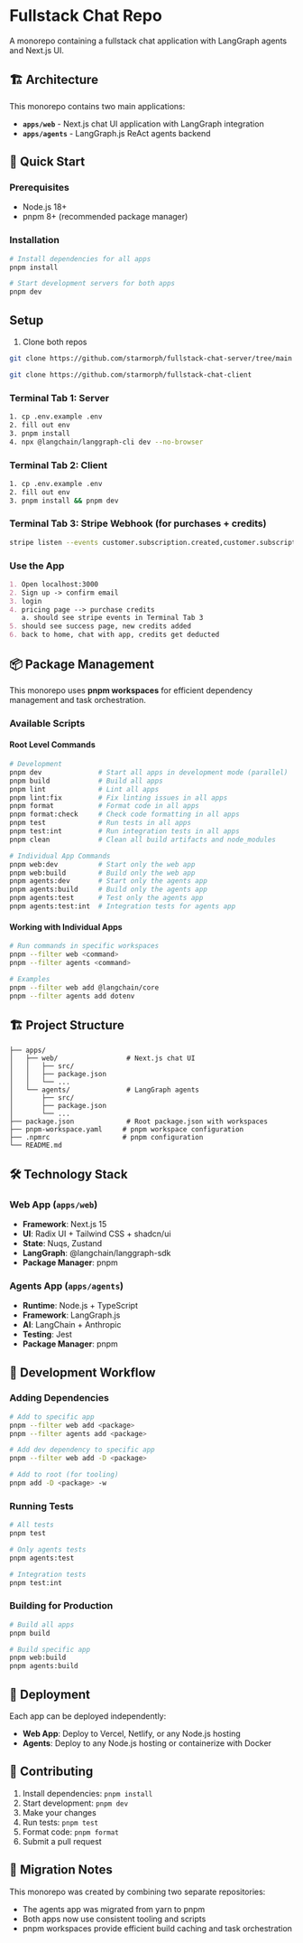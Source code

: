 # Fullstack Chat Repo

A monorepo containing a fullstack chat application with LangGraph agents and Next.js UI.

## 🏗️ Architecture

This monorepo contains two main applications:

- **`apps/web`** - Next.js chat UI application with LangGraph integration
- **`apps/agents`** - LangGraph.js ReAct agents backend

## 🚀 Quick Start

### Prerequisites

- Node.js 18+ 
- pnpm 8+ (recommended package manager)

### Installation

```bash
# Install dependencies for all apps
pnpm install

# Start development servers for both apps
pnpm dev
```

## Setup

1. Clone both repos

```bash
git clone https://github.com/starmorph/fullstack-chat-server/tree/main

git clone https://github.com/starmorph/fullstack-chat-client
```

### Terminal Tab 1: Server

```bash
1. cp .env.example .env
2. fill out env
3. pnpm install
4. npx @langchain/langgraph-cli dev --no-browser
```

### Terminal Tab 2: Client

```bash
1. cp .env.example .env
2. fill out env
3. pnpm install && pnpm dev
```

### Terminal Tab 3: Stripe Webhook (for purchases + credits)

```bash
stripe listen --events customer.subscription.created,customer.subscription.updated,customer.subscription.deleted --forward-to localhost:3000/api/webhooks/stripe
```

### Use the App

```markdown
1. Open localhost:3000
2. Sign up -> confirm email
3. login
4. pricing page --> purchase credits
   a. should see stripe events in Terminal Tab 3
5. should see success page, new credits added
6. back to home, chat with app, credits get deducted
```


## 📦 Package Management

This monorepo uses **pnpm workspaces** for efficient dependency management and task orchestration.

### Available Scripts

#### Root Level Commands

```bash
# Development
pnpm dev              # Start all apps in development mode (parallel)
pnpm build            # Build all apps
pnpm lint             # Lint all apps
pnpm lint:fix         # Fix linting issues in all apps
pnpm format           # Format code in all apps
pnpm format:check     # Check code formatting in all apps
pnpm test             # Run tests in all apps
pnpm test:int         # Run integration tests in all apps
pnpm clean            # Clean all build artifacts and node_modules

# Individual App Commands
pnpm web:dev          # Start only the web app
pnpm web:build        # Build only the web app
pnpm agents:dev       # Start only the agents app
pnpm agents:build     # Build only the agents app
pnpm agents:test      # Test only the agents app
pnpm agents:test:int  # Integration tests for agents app
```

#### Working with Individual Apps

```bash
# Run commands in specific workspaces
pnpm --filter web <command>
pnpm --filter agents <command>

# Examples
pnpm --filter web add @langchain/core
pnpm --filter agents add dotenv
```

## 🏗️ Project Structure

```
├── apps/
│   ├── web/                 # Next.js chat UI
│   │   ├── src/
│   │   ├── package.json
│   │   └── ...
│   └── agents/              # LangGraph agents
│       ├── src/
│       ├── package.json
│       └── ...
├── package.json             # Root package.json with workspaces
├── pnpm-workspace.yaml     # pnpm workspace configuration
├── .npmrc                  # pnpm configuration
└── README.md
```

## 🛠️ Technology Stack

### Web App (`apps/web`)
- **Framework**: Next.js 15
- **UI**: Radix UI + Tailwind CSS + shadcn/ui
- **State**: Nuqs, Zustand
- **LangGraph**: @langchain/langgraph-sdk
- **Package Manager**: pnpm

### Agents App (`apps/agents`)
- **Runtime**: Node.js + TypeScript
- **Framework**: LangGraph.js
- **AI**: LangChain + Anthropic
- **Testing**: Jest
- **Package Manager**: pnpm

## 🔧 Development Workflow

### Adding Dependencies

```bash
# Add to specific app
pnpm --filter web add <package>
pnpm --filter agents add <package>

# Add dev dependency to specific app
pnpm --filter web add -D <package>

# Add to root (for tooling)
pnpm add -D <package> -w
```

### Running Tests

```bash
# All tests
pnpm test

# Only agents tests
pnpm agents:test

# Integration tests
pnpm test:int
```

### Building for Production

```bash
# Build all apps
pnpm build

# Build specific app
pnpm web:build
pnpm agents:build
```

## 🚀 Deployment

Each app can be deployed independently:

- **Web App**: Deploy to Vercel, Netlify, or any Node.js hosting
- **Agents**: Deploy to any Node.js hosting or containerize with Docker

## 🤝 Contributing

1. Install dependencies: `pnpm install`
2. Start development: `pnpm dev`
3. Make your changes
4. Run tests: `pnpm test`
5. Format code: `pnpm format`
6. Submit a pull request

## 📝 Migration Notes

This monorepo was created by combining two separate repositories:
- The agents app was migrated from yarn to pnpm
- Both apps now use consistent tooling and scripts
- pnpm workspaces provide efficient build caching and task orchestration 